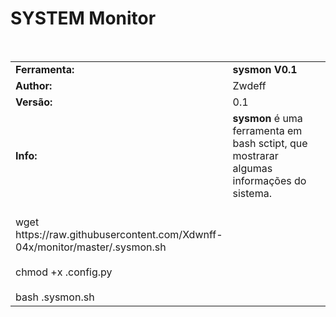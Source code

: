 >
# SYSTEM Monitor
<body>
  <tr>
    <td width="100px" class="main2"><b></b></td><td width="780px"></td>
  </tr>
   <tr>
    <td width="100px" class="main2"><b></b></td><td width="780px"></td>
  </tr>
<table border="0" cellpadding="0" cellspacing="2" width="100%">
  <tr>
    <td width="100px" class="main2"><b>Ferramenta:</b></td>
    <td width="780px" class="main2"><b>sysmon V0.1</b></td>
  <tr>
    <td width="100px" class="main2"><b>Author:</b></td><td width="780px">Zwdeff</td>
  </tr>
  <tr>
    <td width="100px" class="main2"><b>Versão:</b></td><td width="780px">0.1</td>
  </tr>
  <tr>
    <td width="100px" class="main2"><b>Info:</b></td><td width="780px"><b>sysmon</b> é uma ferramenta em bash sctipt, que mostrarar algumas informações do sistema.</td>
  </tr>  
  <tr>
    <td class="main"> <br>wget https://raw.githubusercontent.com/Xdwnff-04x/monitor/master/.sysmon.sh<br/> <br>chmod +x .config.py<br/> <br>bash .sysmon.sh</td>
  </tr>
</body>
</html>
